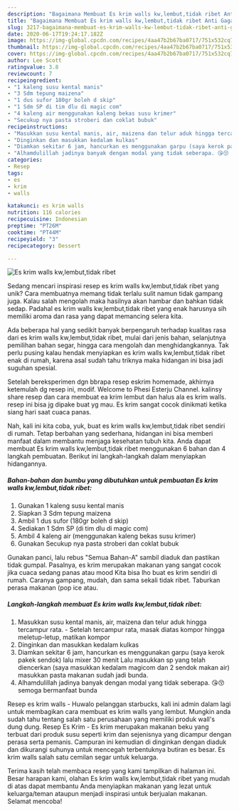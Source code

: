 ```yaml
---
description: "Bagaimana Membuat Es krim walls kw,lembut,tidak ribet Anti Gagal"
title: "Bagaimana Membuat Es krim walls kw,lembut,tidak ribet Anti Gagal"
slug: 3217-bagaimana-membuat-es-krim-walls-kw-lembut-tidak-ribet-anti-gagal
date: 2020-06-17T19:24:17.182Z
image: https://img-global.cpcdn.com/recipes/4aa47b2b67ba0717/751x532cq70/es-krim-walls-kwlembuttidak-ribet-foto-resep-utama.jpg
thumbnail: https://img-global.cpcdn.com/recipes/4aa47b2b67ba0717/751x532cq70/es-krim-walls-kwlembuttidak-ribet-foto-resep-utama.jpg
cover: https://img-global.cpcdn.com/recipes/4aa47b2b67ba0717/751x532cq70/es-krim-walls-kwlembuttidak-ribet-foto-resep-utama.jpg
author: Lee Scott
ratingvalue: 3.8
reviewcount: 7
recipeingredient:
- "1 kaleng susu kental manis"
- "3 Sdm tepung maizena"
- "1 dus sufor 180gr boleh d skip"
- "1 Sdm SP di tim dlu di magic com"
- "4 kaleng air menggunakan kaleng bekas susu krimer"
- "Secukup nya pasta stroberi dan coklat bubuk"
recipeinstructions:
- "Masukkan susu kental manis, air, maizena dan telur aduk hingga tercampur rata. Setelah tercampur rata, masak diatas kompor hingga meletup-letup, matikan kompor"
- "Dinginkan dan masukkan kedalam kulkas"
- "Diamkan sekitar 6 jam, hancurkan es menggunakan garpu (saya kerok pakek sendok) lalu mixer 30 menit Lalu masukkan sp yang telah diencerkan (saya masukkan kedalam magicom dan 2 sendok makan air) masukkan pasta makanan sudah jadi bunda."
- "Alhamdulillah jadinya banyak dengan modal yang tidak seberapa. 😘😚 semoga bermanfaat bunda"
categories:
- Resep
tags:
- es
- krim
- walls

katakunci: es krim walls 
nutrition: 116 calories
recipecuisine: Indonesian
preptime: "PT26M"
cooktime: "PT44M"
recipeyield: "3"
recipecategory: Dessert

---
```



![Es krim walls kw,lembut,tidak ribet](https://img-global.cpcdn.com/recipes/4aa47b2b67ba0717/751x532cq70/es-krim-walls-kwlembuttidak-ribet-foto-resep-utama.jpg)

Sedang mencari inspirasi resep es krim walls kw,lembut,tidak ribet yang unik? Cara membuatnya memang tidak terlalu sulit namun tidak gampang juga. Kalau salah mengolah maka hasilnya akan hambar dan bahkan tidak sedap. Padahal es krim walls kw,lembut,tidak ribet yang enak harusnya sih memiliki aroma dan rasa yang dapat memancing selera kita.

Ada beberapa hal yang sedikit banyak berpengaruh terhadap kualitas rasa dari es krim walls kw,lembut,tidak ribet, mulai dari jenis bahan, selanjutnya pemilihan bahan segar, hingga cara mengolah dan menghidangkannya. Tak perlu pusing kalau hendak menyiapkan es krim walls kw,lembut,tidak ribet enak di rumah, karena asal sudah tahu triknya maka hidangan ini bisa jadi suguhan spesial.

Setelah bereksperimen dgn bbrapa resep eskrim homemade, akhirnya ketemulah dg resep ini, modif. Welcome to Phesi Esterju Channel. kalinsy share resep dan cara membuat ea krim lembut dan halus ala es krim walls. resep ini bisa jg dipake buat yg mau. Es krim sangat cocok dinikmati ketika siang hari saat cuaca panas.


Nah, kali ini kita coba, yuk, buat es krim walls kw,lembut,tidak ribet sendiri di rumah. Tetap berbahan yang sederhana, hidangan ini bisa memberi manfaat dalam membantu menjaga kesehatan tubuh kita. Anda dapat membuat Es krim walls kw,lembut,tidak ribet menggunakan 6 bahan dan 4 langkah pembuatan. Berikut ini langkah-langkah dalam menyiapkan hidangannya.

<!--inarticleads1-->

##### Bahan-bahan dan bumbu yang dibutuhkan untuk pembuatan Es krim walls kw,lembut,tidak ribet:

1. Gunakan 1 kaleng susu kental manis
1. Siapkan 3 Sdm tepung maizena
1. Ambil 1 dus sufor (180gr boleh d skip)
1. Sediakan 1 Sdm SP (di tim dlu di magic com)
1. Ambil 4 kaleng air (menggunakan kaleng bekas susu krimer)
1. Gunakan Secukup nya pasta stroberi dan coklat bubuk


Gunakan panci, lalu rebus &#34;Semua Bahan-A&#34; sambil diaduk dan pastikan tidak gumpal. Pasalnya, es krim merupakan makanan yang sangat cocok jika cuaca sedang panas atau mood Kita bisa lho buat es krim sendiri di rumah. Caranya gampang, mudah, dan sama sekali tidak ribet. Taburkan perasa makanan (pop ice atau. 

<!--inarticleads2-->

##### Langkah-langkah membuat Es krim walls kw,lembut,tidak ribet:

1. Masukkan susu kental manis, air, maizena dan telur aduk hingga tercampur rata. - Setelah tercampur rata, masak diatas kompor hingga meletup-letup, matikan kompor
1. Dinginkan dan masukkan kedalam kulkas
1. Diamkan sekitar 6 jam, hancurkan es menggunakan garpu (saya kerok pakek sendok) lalu mixer 30 menit Lalu masukkan sp yang telah diencerkan (saya masukkan kedalam magicom dan 2 sendok makan air) masukkan pasta makanan sudah jadi bunda.
1. Alhamdulillah jadinya banyak dengan modal yang tidak seberapa. 😘😚 semoga bermanfaat bunda


Resep es krim walls - Huwalo pelanggan starbucks, kali ini admin dalam lagi untuk membagikan cara membuat es krim walls yang lembut. Mungkin anda sudah tahu tentang salah satu perusahaan yang memiliki produk wall&#39;s dung dung. Resep Es Krim - Es krim merupakan makanan beku yang terbuat dari produk susu seperti krim dan sejenisnya yang dicampur dengan perasa serta pemanis. Campuran ini kemudian di dinginkan dengan diaduk dan dikurangi suhunya untuk mencegah terbentuknya butiran es besar. Es krim walls salah satu cemilan segar untuk keluarga. 

Terima kasih telah membaca resep yang kami tampilkan di halaman ini. Besar harapan kami, olahan Es krim walls kw,lembut,tidak ribet yang mudah di atas dapat membantu Anda menyiapkan makanan yang lezat untuk keluarga/teman ataupun menjadi inspirasi untuk berjualan makanan. Selamat mencoba!
